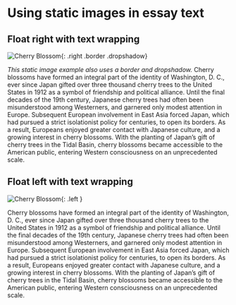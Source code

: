 <param ve-config
       title="Cherry Blossom demo essay"
       banner="https://upload.wikimedia.org/wikipedia/commons/thumb/f/f9/Cherry20190331105300.jpg/1024px-Cherry20190331105300.jpg"
       layout="vtl"
       author="JSTOR Labs team">

# Using static images in essay text

## Float right with text wrapping 

![Cherry Blossom](https://upload.wikimedia.org/wikipedia/commons/thumb/d/d1/Pink_Cherry_Blossom.jpg/320px-Pink_Cherry_Blossom.jpg){: .right .border .dropshadow}

_This static image example also uses a border and dropshadow._  Cherry blossoms have formed an integral part of the identity of Washington, D. C., ever since Japan gifted over three thousand cherry trees to the United States in 1912 as a symbol of friendship and political alliance. Until the final decades of the 19th century, Japanese cherry trees had often been misunderstood among Westerners, and garnered only modest attention in Europe. Subsequent European involvement in East Asia forced Japan, which had pursued a strict isolationist policy for centuries, to open its borders.  As a result, Europeans enjoyed greater contact with Japanese culture, and a growing interest in cherry blossoms. With the planting of Japan’s gift of cherry trees in the Tidal Basin, cherry blossoms became accessible to the American public, entering Western consciousness on an unprecedented scale. 

## Float left with text wrapping 

![Cherry Blossom](https://upload.wikimedia.org/wikipedia/commons/thumb/d/d1/Pink_Cherry_Blossom.jpg/320px-Pink_Cherry_Blossom.jpg){: .left }

Cherry blossoms have formed an integral part of the identity of Washington, D. C., ever since Japan gifted over three thousand cherry trees to the United States in 1912 as a symbol of friendship and political alliance. Until the final decades of the 19th century, Japanese cherry trees had often been misunderstood among Westerners, and garnered only modest attention in Europe. Subsequent European involvement in East Asia forced Japan, which had pursued a strict isolationist policy for centuries, to open its borders.  As a result, Europeans enjoyed greater contact with Japanese culture, and a growing interest in cherry blossoms. With the planting of Japan’s gift of cherry trees in the Tidal Basin, cherry blossoms became accessible to the American public, entering Western consciousness on an unprecedented scale.